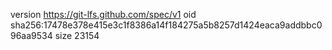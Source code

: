 version https://git-lfs.github.com/spec/v1
oid sha256:17478e378e415e3c1f8386a14f184275a5b8257d1424eaca9addbbc096aa9534
size 23154
